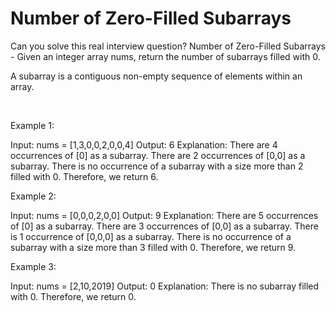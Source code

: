 # Number of Zero-Filled Subarrays

Can you solve this real interview question? Number of Zero-Filled Subarrays - Given an integer array nums, return the number of subarrays filled with 0.

A subarray is a contiguous non-empty sequence of elements within an array.

 

Example 1:


Input: nums = [1,3,0,0,2,0,0,4]
Output: 6
Explanation: 
There are 4 occurrences of [0] as a subarray.
There are 2 occurrences of [0,0] as a subarray.
There is no occurrence of a subarray with a size more than 2 filled with 0. Therefore, we return 6.

Example 2:


Input: nums = [0,0,0,2,0,0]
Output: 9
Explanation:
There are 5 occurrences of [0] as a subarray.
There are 3 occurrences of [0,0] as a subarray.
There is 1 occurrence of [0,0,0] as a subarray.
There is no occurrence of a subarray with a size more than 3 filled with 0. Therefore, we return 9.


Example 3:


Input: nums = [2,10,2019]
Output: 0
Explanation: There is no subarray filled with 0. Therefore, we return 0.